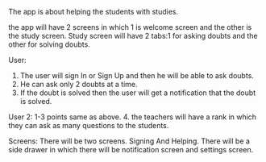 The app is about helping the students with studies.

the app will have 2 screens in which 1 is welcome screen and the other is the study screen.
Study screen will have 2 tabs:1 for asking doubts and the other for solving doubts.

User: 
1. The user will sign In or Sign Up and then he will be able to ask doubts.
2. He can ask only 2 doubts at a time.
3. If the doubt is solved then the user will get a notification that the doubt is solved.


User 2:
1-3 points same as above.
4. the teachers will have a rank in which they can ask as many questions to the students.



Screens:
There will be two screens. 
Signing And Helping.
There will be a side drawer in which there will be notification screen and settings screen.
                               
